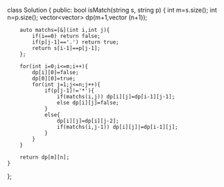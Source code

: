 class Solution {
public:
    bool isMatch(string s, string p) {
        int m=s.size();
        int n=p.size();
        vector<vector<int>> dp(m+1,vector<int> (n+1));

        auto matchs=[&](int i,int j){
            if(i==0) return false;
            if(p[j-1]=='.') return true;
            return s[i-1]==p[j-1];
        };

        for(int i=0;i<=m;i++){
            dp[i][0]=false;
            dp[0][0]=true;
            for(int j=1;j<=n;j++){
                if(p[j-1]!='*'){
                    if(matchs(i,j)) dp[i][j]=dp[i-1][j-1];
                    else dp[i][j]=false;
                }
                else{
                    dp[i][j]=dp[i][j-2];
                    if(matchs(i,j-1)) dp[i][j]|=dp[i-1][j];
                }
            }
        }
        
        return dp[m][n];
    }
};